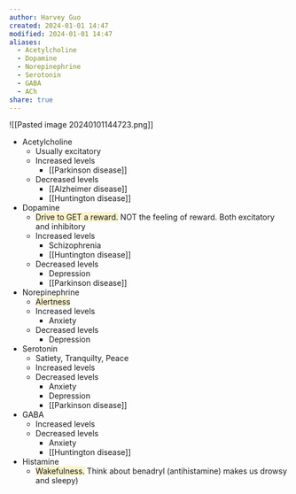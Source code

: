 ```yaml
---
author: Harvey Guo
created: 2024-01-01 14:47
modified: 2024-01-01 14:47
aliases:
  - Acetylcholine
  - Dopamine
  - Norepinephrine
  - Serotonin
  - GABA
  - ACh
share: true
---
```

![[Pasted image 20240101144723.png]]
- Acetylcholine
	- Usually excitatory
	- Increased levels
		- [[Parkinson disease]]
	- Decreased levels
		- [[Alzheimer disease]]
		- [[Huntington disease]]
- Dopamine
	- <span style="background:rgba(240, 200, 0, 0.2)">Drive to GET a reward.</span> NOT the feeling of reward. Both excitatory and inhibitory
	- Increased levels
		- Schizophrenia
		- [[Huntington disease]]
	- Decreased levels
		- Depression
		- [[Parkinson disease]]
- Norepinephrine
	- <span style="background:rgba(240, 200, 0, 0.2)">Alertness</span>
	- Increased levels
		- Anxiety
	- Decreased levels
		- Depression
- Serotonin
	- Satiety, Tranquilty, Peace
	- Increased levels
	- Decreased levels
		- Anxiety
		- Depression
		- [[Parkinson disease]]
- GABA
	- Increased levels
	- Decreased levels
		- Anxiety
		- [[Huntington disease]]
- Histamine
	- <span style="background:rgba(240, 200, 0, 0.2)">Wakefulness.</span> Think about benadryl (antihistamine) makes us drowsy and sleepy)